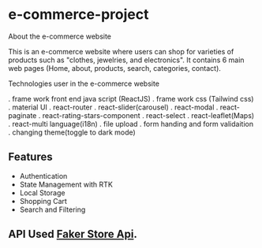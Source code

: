 # e-commerce-project 

About the e-commerce website 

This is an e-commerce website where users can shop for varieties of products such as "clothes, jewelries, and electronics".
It contains 6 main web pages (Home, about, products, search, categories, contact).


Technologies user in the e-commerce website

.  frame work front end java script (ReactJS) 
.  frame work css (Tailwind css)
.  material UI
.  react-router
.  react-slider(carousel)
.  react-modal
.  react-paginate
.  react-rating-stars-component
.  react-select 
.  react-leaflet(Maps)
.  react-multi language(i18n)
.  file upload
.  form handing and form validaition
.  changing theme(toggle to dark mode)


## Features

- Authentication
- State Management with RTK
- Local Storage
- Shopping Cart
- Search and Filtering

## API Used [Faker Store Api](https://fakestoreapi.com/docs).
